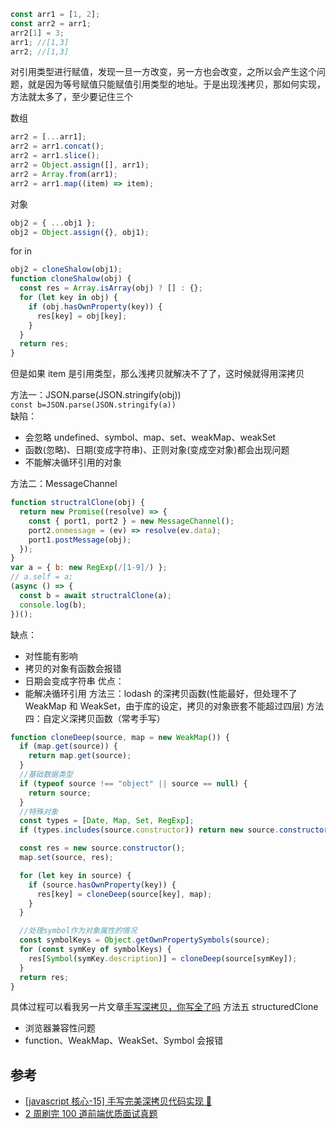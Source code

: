 ```js
const arr1 = [1, 2];
const arr2 = arr1;
arr2[1] = 3;
arr1; //[1,3]
arr2; //[1,3]
```

对引用类型进行赋值，发现一旦一方改变，另一方也会改变，之所以会产生这个问题，就是因为等号赋值只能赋值引用类型的地址。于是出现浅拷贝，那如何实现，方法就太多了，至少要记住三个

数组

```js
arr2 = [...arr1];
arr2 = arr1.concat();
arr2 = arr1.slice();
arr2 = Object.assign([], arr1);
arr2 = Array.from(arr1);
arr2 = arr1.map((item) => item);
```

对象

```js
obj2 = { ...obj1 };
obj2 = Object.assign({}, obj1);
```

for in

```js
obj2 = cloneShalow(obj1);
function cloneShalow(obj) {
  const res = Array.isArray(obj) ? [] : {};
  for (let key in obj) {
    if (obj.hasOwnProperty(key)) {
      res[key] = obj[key];
    }
  }
  return res;
}
```

但是如果 item 是引用类型，那么浅拷贝就解决不了了，这时候就得用深拷贝

方法一：JSON.parse(JSON.stringify(obj))  
`const b=JSON.parse(JSON.stringify(a))`  
缺陷：

- 会忽略 undefined、symbol、map、set、weakMap、weakSet
- 函数(忽略)、日期(变成字符串)、正则对象(变成空对象)都会出现问题
- 不能解决循环引用的对象

方法二：MessageChannel

```js
function structralClone(obj) {
  return new Promise((resolve) => {
    const { port1, port2 } = new MessageChannel();
    port2.onmessage = (ev) => resolve(ev.data);
    port1.postMessage(obj);
  });
}
var a = { b: new RegExp(/[1-9]/) };
// a.self = a;
(async () => {
  const b = await structralClone(a);
  console.log(b);
})();
```

缺点：

- 对性能有影响
- 拷贝的对象有函数会报错
- 日期会变成字符串
  优点：
- 能解决循环引用
  方法三：lodash 的深拷贝函数(性能最好，但处理不了 WeakMap 和 WeakSet，由于库的设定，拷贝的对象嵌套不能超过四层)
  方法四：自定义深拷贝函数（常考手写）

```js
function cloneDeep(source, map = new WeakMap()) {
  if (map.get(source)) {
    return map.get(source);
  }
  //基础数据类型
  if (typeof source !== "object" || source == null) {
    return source;
  }
  //特殊对象
  const types = [Date, Map, Set, RegExp];
  if (types.includes(source.constructor)) return new source.constructor(source);

  const res = new source.constructor();
  map.set(source, res);

  for (let key in source) {
    if (source.hasOwnProperty(key)) {
      res[key] = cloneDeep(source[key], map);
    }
  }

  //处理symbol作为对象属性的情况
  const symbolKeys = Object.getOwnPropertySymbols(source);
  for (const symKey of symbolKeys) {
    res[Symbol(symKey.description)] = cloneDeep(source[symKey]);
  }
  return res;
}
```
具体过程可以看我另一片文章[手写深拷贝，你写全了吗](https://juejin.cn/post/7273427487589236797)
方法五 structuredClone

- 浏览器兼容性问题
- function、WeakMap、WeakSet、Symbol 会报错



## 参考

- [[javascript 核心-15] 手写完美深拷贝代码实现 🍌](https://juejin.cn/post/7247278895338913851?searchId=2023082916334189BDFEFFB35EBCACA828)
- [2 周刷完 100 道前端优质面试真题](https://coding.imooc.com/learn/list/562.html)
